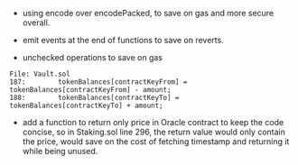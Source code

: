 - using encode over encodePacked, to save on gas and more secure overall.

- emit events at the end of functions to save on reverts.

- unchecked operations to save on gas
```
File: Vault.sol
187:		tokenBalances[contractKeyFrom] = tokenBalances[contractKeyFrom] - amount;
188:		tokenBalances[contractKeyTo] = tokenBalances[contractKeyTo] + amount;
```

- add a function to return only price in Oracle contract to keep the code concise, so in Staking.sol line 296, the return value would only contain the price, would save on the cost of fetching timestamp and returning it while being unused.